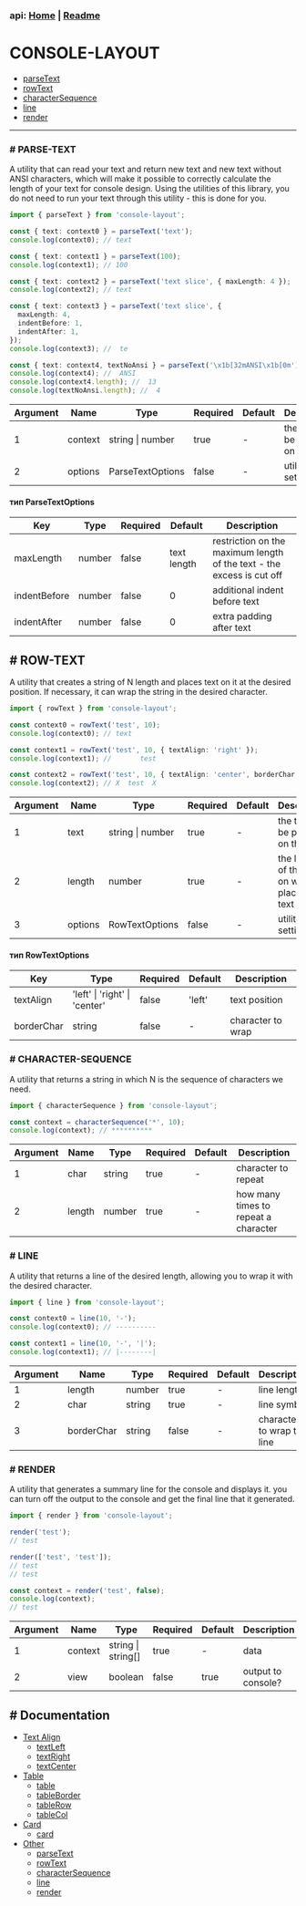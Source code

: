 ### api: [Home](./../../README.md) | [Readme](./../README-EN.md)

# CONSOLE-LAYOUT

- [parseText](./OTHER-EN.md#-parse-text)
- [rowText](./OTHER-EN.md#-row-text)
- [characterSequence](./OTHER-EN.md#-character-sequence)
- [line](./OTHER-EN.md#-line)
- [render](./OTHER-EN.md#-render)

---

### # PARSE-TEXT

A utility that can read your text and return new text and new text without ANSI characters, which will make it possible to correctly calculate the length of your text for console design.
Using the utilities of this library, you do not need to run your text through this utility - this is done for you.

```ts
import { parseText } from 'console-layout';

const { text: context0 } = parseText('text');
console.log(context0); // text

const { text: context1 } = parseText(100);
console.log(context1); // 100

const { text: context2 } = parseText('text slice', { maxLength: 4 });
console.log(context2); // text

const { text: context3 } = parseText('text slice', {
  maxLength: 4,
  indentBefore: 1,
  indentAfter: 1,
});
console.log(context3); //  te

const { text: context4, textNoAnsi } = parseText('\x1b[32mANSI\x1b[0m');
console.log(context4); //  ANSI
console.log(context4.length); //  13
console.log(textNoAnsi.length); //  4
```

| Argument | Name    | Type             | Required | Default | Description                       |
| -------- | ------- | ---------------- | -------- | ------- | --------------------------------- |
| 1        | context | string \| number | true     | -       | the text to be placed on the line |
| 2        | options | ParseTextOptions | false    | -       | utility settings                  |

#### тип **ParseTextOptions**

| Key          | Type   | Required | Default     | Description                                                           |
| ------------ | ------ | -------- | ----------- | --------------------------------------------------------------------- |
| maxLength    | number | false    | text length | restriction on the maximum length of the text - the excess is cut off |
| indentBefore | number | false    | 0           | additional indent before text                                         |
| indentAfter  | number | false    | 0           | extra padding after text                                              |

## # ROW-TEXT

A utility that creates a string of N length and places text on it at the desired position. If necessary, it can wrap the string in the desired character.

```ts
import { rowText } from 'console-layout';

const context0 = rowText('test', 10);
console.log(context0); // text

const context1 = rowText('test', 10, { textAlign: 'right' });
console.log(context1); //       test

const context2 = rowText('test', 10, { textAlign: 'center', borderChar: 'X' });
console.log(context2); // X  test  X
```

| Argument | Name    | Type             | Required | Default | Description                                       |
| -------- | ------- | ---------------- | -------- | ------- | ------------------------------------------------- |
| 1        | text    | string \| number | true     | -       | the text to be placed on the line                 |
| 2        | length  | number           | true     | -       | the length of the line on which to place the text |
| 3        | options | RowTextOptions   | false    | -       | utility settings                                  |

#### тип **RowTextOptions**

| Key        | Type                          | Required | Default | Description       |
| ---------- | ----------------------------- | -------- | ------- | ----------------- |
| textAlign  | 'left' \| 'right' \| 'center' | false    | 'left'  | text position     |
| borderChar | string                        | false    | -       | character to wrap |

### # CHARACTER-SEQUENCE

A utility that returns a string in which N is the sequence of characters we need.

```ts
import { characterSequence } from 'console-layout';

const context = characterSequence('*', 10);
console.log(context); // **********
```

| Argument | Name   | Type   | Required | Default | Description                          |
| -------- | ------ | ------ | -------- | ------- | ------------------------------------ |
| 1        | char   | string | true     | -       | character to repeat                  |
| 2        | length | number | true     | -       | how many times to repeat a character |

### # LINE

A utility that returns a line of the desired length, allowing you to wrap it with the desired character.

```ts
import { line } from 'console-layout';

const context0 = line(10, '-');
console.log(context0); // ----------

const context1 = line(10, '-', '|');
console.log(context1); // |--------|
```

| Argument | Name       | Type   | Required | Default | Description                |
| -------- | ---------- | ------ | -------- | ------- | -------------------------- |
| 1        | length     | number | true     | -       | line length                |
| 2        | char       | string | true     | -       | line symbol                |
| 3        | borderChar | string | false    | -       | character to wrap the line |

### # RENDER

A utility that generates a summary line for the console and displays it. you can turn off the output to the console and get the final line that it generated.

```ts
import { render } from 'console-layout';

render('test');
// test

render(['test', 'test']);
// test
// test

const context = render('test', false);
console.log(context);
// test
```

| Argument | Name    | Type               | Required | Default | Description        |
| -------- | ------- | ------------------ | -------- | ------- | ------------------ |
| 1        | context | string \| string[] | true     | -       | data               |
| 2        | view    | boolean            | false    | true    | output to console? |

## # Documentation

- [Text Align](./TEXT-ALIGN-EN.md)
  - [textLeft](./TEXT-ALIGN-EN.md#-text-left)
  - [textRight](./TEXT-ALIGN-EN.md#-text-right)
  - [textCenter](./TEXT-ALIGN-EN.md#-text-center)
- [Table](./TABLE-EN.md)
  - [table](./TABLE-EN.md#-table)
  - [tableBorder](./TABLE-EN.md#-table-border)
  - [tableRow](./TABLE-EN.md#-table-row)
  - [tableCol](./TABLE-EN.md#-table-col)
- [Card](./CARD-EN.md)
  - [card](./CARD-EN.md#-card)
- [Other](./OTHER-EN.md)
  - [parseText](./OTHER-EN.md#-parse-text)
  - [rowText](./OTHER-EN.md#-row-text)
  - [characterSequence](./OTHER-EN.md#-character-sequence)
  - [line](./OTHER-EN.md#-line)
  - [render](./OTHER-EN.md#-render)
